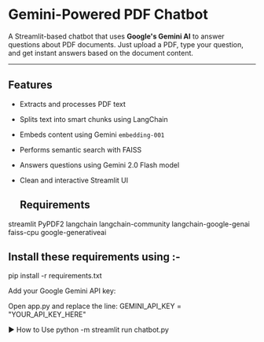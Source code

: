 # Gemini-Powered PDF Chatbot

A Streamlit-based chatbot that uses **Google's Gemini AI** to answer questions about PDF documents. Just upload a PDF, type your question, and get instant answers based on the document content.

---

## Features

- Extracts and processes PDF text
- Splits text into smart chunks using LangChain
- Embeds content using Gemini `embedding-001`
- Performs semantic search with FAISS
- Answers questions using Gemini 2.0 Flash model
- Clean and interactive Streamlit UI

  ## Requirements
streamlit
PyPDF2
langchain
langchain-community
langchain-google-genai
faiss-cpu
google-generativeai

## Install these requirements using :-
pip install -r requirements.txt

Add your Google Gemini API key:

Open app.py and replace the line:
GEMINI_API_KEY = "YOUR_API_KEY_HERE"

▶️ How to Use
python -m streamlit run chatbot.py
